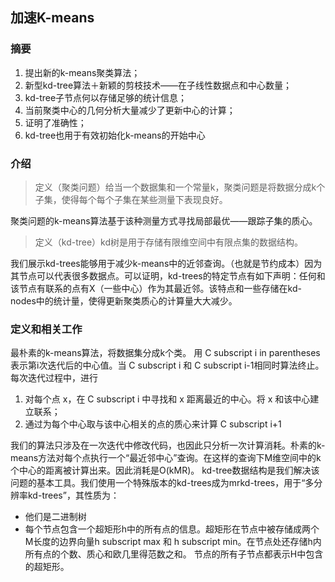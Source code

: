 ## 加速K-means
### 摘要
1. 提出新的k-means聚类算法；
2. 新型kd-tree算法＋新颖的剪枝技术——在子线性数据点和中心数量；
3. kd-tree子节点何以存储足够的统计信息；
4. 当前聚类中心的几何分析大量减少了更新中心的计算；
5. 证明了准确性；
6. kd-tree也用于有效初始化k-means的开始中心

### 介绍
> 定义（聚类问题）给当一个数据集和一个常量k，聚类问题是将数据分成k个子集，使得每个每个子集在某些测量下表现良好。

聚类问题的k-means算法基于该种测量方式寻找局部最优——跟踪子集的质心。

> 定义（kd-tree）kd树是用于存储有限维空间中有限点集的数据结构。

我们展示kd-trees能够用于减少k-means中的近邻查询。（也就是节约成本）因为其节点可以代表很多数据点。可以证明，kd-trees的特定节点有如下声明：任何和该节点有联系的点有X（一些中心）作为其最近邻。该特点和一些存储在kd-nodes中的统计量，使得更新聚类质心的计算量大大减少。

### 定义和相关工作
最朴素的k-means算法，将数据集分成k个类。
用 C subscript i in parentheses表示第i次迭代后的中心值。当 C subscript i 和 C subscript i-1相同时算法终止。每次迭代过程中，进行
1. 对每个点 x，在 C subscript i 中寻找和 x 距离最近的中心。将 x 和该中心建立联系；
2. 通过为每个中心取与该中心相关的点的质心来计算 C subscript i+1 

我们的算法只涉及在一次迭代中修改代码，也因此只分析一次计算消耗。朴素的k-means方法对每个点执行一个“最近邻中心”查询。在这样的查询下M维空间中的k个中心的距离被计算出来。因此消耗是O(kMR)。
kd-tree数据结构是我们解决该问题的基本工具。我们使用一个特殊版本的kd-trees成为mrkd-trees，用于“多分辨率kd-trees”，其性质为：

- 他们是二进制树
- 每个节点包含一个超矩形h中的所有点的信息。超矩形在节点中被存储成两个M长度的边界向量h subscript max 和 h subscript min。在节点处还存储h内所有点的个数、质心和欧几里得范数之和。 节点的所有子节点都表示H中包含的超矩形。


